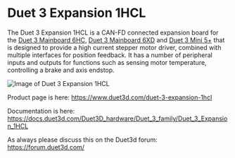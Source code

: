 # Duet 3 Expansion 1HCL
The Duet 3 Expansion 1HCL is a CAN-FD connected expansion board for the [Duet 3 Mainboard 6HC](https://www.duet3d.com/duet3mainboard6hc), [Duet 3 Mainboard 6XD](https://www.duet3d.com/duet3mainboard6xd) and [Duet 3 Mini 5+](https://www.duet3d.com/duet3mini5plus) that is designed to provide a high current stepper motor driver, combined with multiple interfaces for position feedback. It has a number of peripheral inputs and outputs for functions such as sensing motor temperature, controlling a brake and axis endstop.

![Image of Duet 3 Expansion 1HCL](https://docs.duet3d.com/duet_boards/duet_3_can_expansion/duet_3_1hcl/1hcl_angle_4_wb_sm.png)

Product page is here: https://www.duet3d.com/duet-3-expansion-1hcl

Documentation is here: https://docs.duet3d.com/Duet3D_hardware/Duet_3_family/Duet_3_Expansion_1HCL

As always please discuss this on the Duet3d forum: https://forum.duet3d.com/


